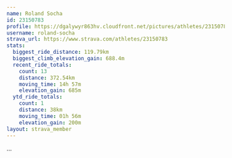 ```yaml
---
name: Roland Socha
id: 23150783
profile: https://dgalywyr863hv.cloudfront.net/pictures/athletes/23150783/14745672/4/large.jpg
username: roland-socha
strava_url: https://www.strava.com/athletes/23150783
stats:
  biggest_ride_distance: 119.79km
  biggest_climb_elevation_gain: 688.4m
  recent_ride_totals:
    count: 13
    distance: 372.54km
    moving_time: 14h 57m
    elevation_gain: 685m
  ytd_ride_totals:
    count: 1
    distance: 38km
    moving_time: 01h 56m
    elevation_gain: 200m
layout: strava_member
--- 
```

...
